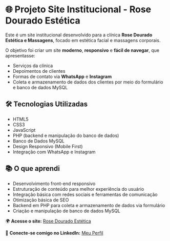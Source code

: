 # 🌐 Projeto Site Institucional - Rose Dourado Estética

Este é um site institucional desenvolvido para a clínica **Rose Dourado Estética e Massagens**, focado em estética facial e massagens corporais.

O objetivo foi criar um site **moderno**, **responsivo** e **fácil de navegar**, que apresentasse:
- Serviços da clínica  
- Depoimentos de clientes  
- Formas de contato via **WhatsApp** e **Instagram**
- Coleta e armazenamento de dados dos clientes por meio do formulário e banco de dados MySQL  

## 🛠 Tecnologias Utilizadas
- HTML5  
- CSS3  
- JavaScript  
- PHP (backend e manipulação do banco de dados)  
- Banco de Dados MySQL  
- Design Responsivo (Mobile First)  
- Integração com WhatsApp e Instagram  

## 📚 O que aprendi
- Desenvolvimento front-end responsivo  
- Estruturação de conteúdo para melhor experiência do usuário  
- Integração básica com redes sociais e ferramentas de comunicação  
- Otimização básica de SEO  
- Backend em PHP para coleta e armazenamento de dados via formulário  
- Criação e manipulação de banco de dados MySQL  

🌍 **Acesse o site:** [Rose Dourado Estética](https://rosedourado.infinityfreeapp.com/)

📌 **Conecte-se comigo no LinkedIn:** [Meu Perfil](https://www.linkedin.com/in/wesley-dourado-de-oliveira-b83a75223/)
